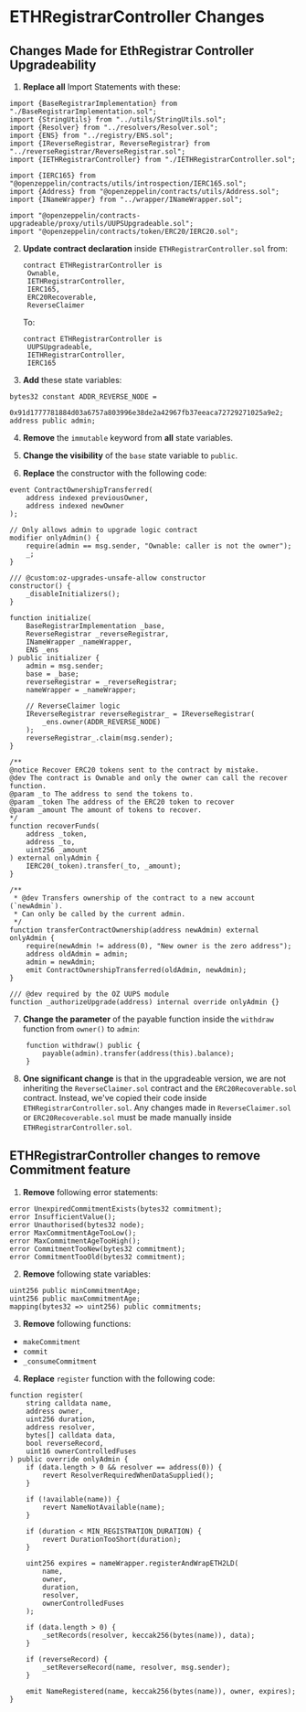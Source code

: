 # ETHRegistrarController Changes

## Changes Made for EthRegistrar Controller Upgradeability

1. **Replace all** Import Statements with these:

```solidity
import {BaseRegistrarImplementation} from "./BaseRegistrarImplementation.sol";
import {StringUtils} from "../utils/StringUtils.sol";
import {Resolver} from "../resolvers/Resolver.sol";
import {ENS} from "../registry/ENS.sol";
import {IReverseRegistrar, ReverseRegistrar} from "../reverseRegistrar/ReverseRegistrar.sol";
import {IETHRegistrarController} from "./IETHRegistrarController.sol";

import {IERC165} from "@openzeppelin/contracts/utils/introspection/IERC165.sol";
import {Address} from "@openzeppelin/contracts/utils/Address.sol";
import {INameWrapper} from "../wrapper/INameWrapper.sol";

import "@openzeppelin/contracts-upgradeable/proxy/utils/UUPSUpgradeable.sol";
import "@openzeppelin/contracts/token/ERC20/IERC20.sol";
```

2. **Update contract declaration** inside `ETHRegistrarController.sol` from:

   ```solidity
   contract ETHRegistrarController is
    Ownable,
    IETHRegistrarController,
    IERC165,
    ERC20Recoverable,
    ReverseClaimer
   ```

   To:

   ```solidity
   contract ETHRegistrarController is
    UUPSUpgradeable,
    IETHRegistrarController,
    IERC165
   ```

3. **Add** these state variables:

```solidity
bytes32 constant ADDR_REVERSE_NODE =
    0x91d1777781884d03a6757a803996e38de2a42967fb37eeaca72729271025a9e2;
address public admin;
```

4. **Remove** the `immutable` keyword from **all** state variables.

5. **Change the visibility** of the `base` state variable to `public`.

6. **Replace** the constructor with the following code:

```solidity
event ContractOwnershipTransferred(
    address indexed previousOwner,
    address indexed newOwner
);

// Only allows admin to upgrade logic contract
modifier onlyAdmin() {
    require(admin == msg.sender, "Ownable: caller is not the owner");
    _;
}

/// @custom:oz-upgrades-unsafe-allow constructor
constructor() {
    _disableInitializers();
}

function initialize(
    BaseRegistrarImplementation _base,
    ReverseRegistrar _reverseRegistrar,
    INameWrapper _nameWrapper,
    ENS _ens
) public initializer {
    admin = msg.sender;
    base = _base;
    reverseRegistrar = _reverseRegistrar;
    nameWrapper = _nameWrapper;

    // ReverseClaimer logic
    IReverseRegistrar reverseRegistrar_ = IReverseRegistrar(
        _ens.owner(ADDR_REVERSE_NODE)
    );
    reverseRegistrar_.claim(msg.sender);
}

/**
@notice Recover ERC20 tokens sent to the contract by mistake.
@dev The contract is Ownable and only the owner can call the recover function.
@param _to The address to send the tokens to.
@param _token The address of the ERC20 token to recover
@param _amount The amount of tokens to recover.
*/
function recoverFunds(
    address _token,
    address _to,
    uint256 _amount
) external onlyAdmin {
    IERC20(_token).transfer(_to, _amount);
}

/**
 * @dev Transfers ownership of the contract to a new account (`newAdmin`).
 * Can only be called by the current admin.
 */
function transferContractOwnership(address newAdmin) external onlyAdmin {
    require(newAdmin != address(0), "New owner is the zero address");
    address oldAdmin = admin;
    admin = newAdmin;
    emit ContractOwnershipTransferred(oldAdmin, newAdmin);
}

/// @dev required by the OZ UUPS module
function _authorizeUpgrade(address) internal override onlyAdmin {}
```

7. **Change the parameter** of the payable function inside the `withdraw` function from `owner()` to `admin`:

```solidity
    function withdraw() public {
        payable(admin).transfer(address(this).balance);
    }
```

8. **One significant change** is that in the upgradeable version, we are not inheriting the `ReverseClaimer.sol` contract and the `ERC20Recoverable.sol` contract. Instead, we've copied their code inside `ETHRegistrarController.sol`. Any changes made in `ReverseClaimer.sol` or `ERC20Recoverable.sol` must be made manually inside `ETHRegistrarController.sol`.

## ETHRegistrarController changes to remove Commitment feature

1. **Remove** following error statements:
```
error UnexpiredCommitmentExists(bytes32 commitment);
error InsufficientValue();
error Unauthorised(bytes32 node);
error MaxCommitmentAgeTooLow();
error MaxCommitmentAgeTooHigh();
error CommitmentTooNew(bytes32 commitment);
error CommitmentTooOld(bytes32 commitment);
```

2. **Remove** following state variables:
```
uint256 public minCommitmentAge;
uint256 public maxCommitmentAge;
mapping(bytes32 => uint256) public commitments;
```

3. **Remove** following functions:
- `makeCommitment`
- `commit`
- `_consumeCommitment`

4. **Replace** `register` function with the following code:
```
function register(
    string calldata name,
    address owner,
    uint256 duration,
    address resolver,
    bytes[] calldata data,
    bool reverseRecord,
    uint16 ownerControlledFuses
) public override onlyAdmin {
    if (data.length > 0 && resolver == address(0)) {
        revert ResolverRequiredWhenDataSupplied();
    }

    if (!available(name)) {
        revert NameNotAvailable(name);
    }

    if (duration < MIN_REGISTRATION_DURATION) {
        revert DurationTooShort(duration);
    }

    uint256 expires = nameWrapper.registerAndWrapETH2LD(
        name,
        owner,
        duration,
        resolver,
        ownerControlledFuses
    );

    if (data.length > 0) {
        _setRecords(resolver, keccak256(bytes(name)), data);
    }

    if (reverseRecord) {
        _setReverseRecord(name, resolver, msg.sender);
    }

    emit NameRegistered(name, keccak256(bytes(name)), owner, expires);
}
```
